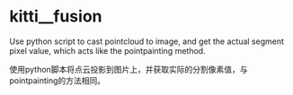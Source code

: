 # kitti__fusion
Use python script to cast pointcloud to image, and get the actual segment pixel value, which acts like the pointpainting method.

使用python脚本将点云投影到图片上，并获取实际的分割像素值，与pointpainting的方法相同。
